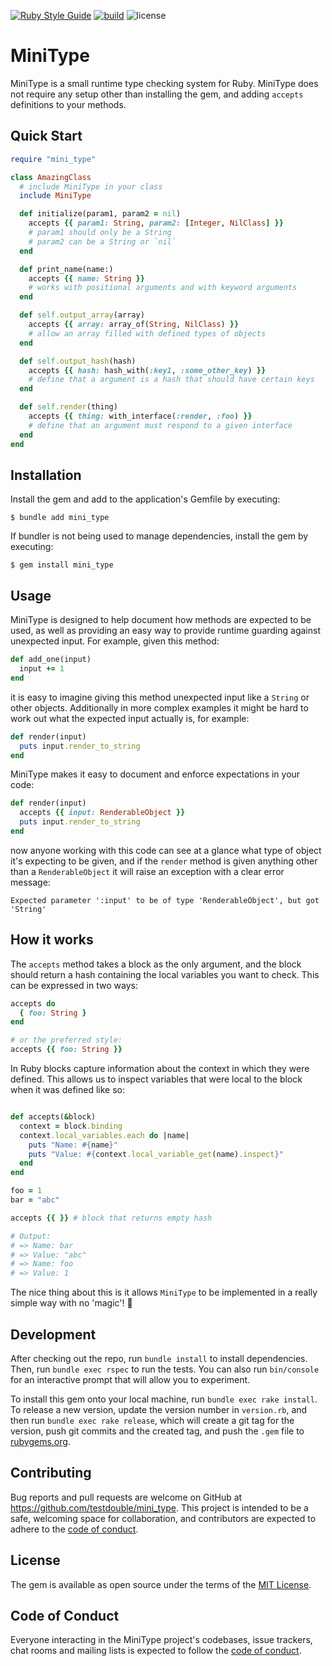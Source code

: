 [![Ruby Style Guide](https://img.shields.io/badge/code_style-standard-brightgreen.svg)](https://github.com/testdouble/standard)
[![build](https://github.com/testdouble/mini_type/actions/workflows/main.yml/badge.svg)](https://github.com/testdouble/mini_type/actions/workflows/main.yml)
![license](https://img.shields.io/github/license/testdouble/mini_type)

# MiniType

MiniType is a small runtime type checking system for Ruby. MiniType does not require any setup other than installing the gem, and adding `accepts` definitions to your methods.

## Quick Start

```ruby
require "mini_type"

class AmazingClass
  # include MiniType in your class
  include MiniType

  def initialize(param1, param2 = nil)
    accepts {{ param1: String, param2: [Integer, NilClass] }}
    # param1 should only be a String
    # param2 can be a String or `nil`
  end

  def print_name(name:)
    accepts {{ name: String }}
    # works with positional arguments and with keyword arguments
  end

  def self.output_array(array)
    accepts {{ array: array_of(String, NilClass) }}
    # allow an array filled with defined types of objects
  end

  def self.output_hash(hash)
    accepts {{ hash: hash_with(:key1, :some_other_key) }}
    # define that a argument is a hash that should have certain keys
  end

  def self.render(thing)
    accepts {{ thing: with_interface(:render, :foo) }}
    # define that an argument must respond to a given interface
  end
end
```

## Installation

Install the gem and add to the application's Gemfile by executing:

    $ bundle add mini_type

If bundler is not being used to manage dependencies, install the gem by executing:

    $ gem install mini_type

## Usage

MiniType is designed to help document how methods are expected to be used, as well as providing an easy way to provide runtime guarding against unexpected input. For example, given this method:

```ruby
def add_one(input)
  input += 1
end
```

it is easy to imagine giving this method unexpected input like a `String` or other objects. Additionally in more complex examples it might be hard to work out what the expected input actually is, for example:

```ruby
def render(input)
  puts input.render_to_string
end
```

MiniType makes it easy to document and enforce expectations in your code:

```ruby
def render(input)
  accepts {{ input: RenderableObject }}
  puts input.render_to_string
end
```

now anyone working with this code can see at a glance what type of object it's expecting to be given, and if the `render` method is given anything other than a `RenderableObject` it will raise an exception with a clear error message:

```
Expected parameter ':input' to be of type 'RenderableObject', but got 'String'
```

## How it works

The `accepts` method takes a block as the only argument, and the block should return a hash containing the local variables you want to check. This can be expressed in two ways:

```ruby
accepts do
  { foo: String }
end

# or the preferred style:
accepts {{ foo: String }}

```

In Ruby blocks capture information about the context in which they were defined. This allows us to inspect variables that were local to the block when it was defined like so:

```ruby

def accepts(&block)
  context = block.binding
  context.local_variables.each do |name|
    puts "Name: #{name}"
    puts "Value: #{context.local_variable_get(name).inspect}"
  end
end

foo = 1
bar = "abc"

accepts {{ }} # block that returns empty hash

# Output:
# => Name: bar
# => Value: "abc"
# => Name: foo
# => Value: 1
```

The nice thing about this is it allows `MiniType` to be implemented in a really simple way with no 'magic'! 🎉


## Development

After checking out the repo, run `bundle install` to install dependencies. Then, run `bundle exec rspec` to run the tests. You can also run `bin/console` for an interactive prompt that will allow you to experiment.

To install this gem onto your local machine, run `bundle exec rake install`. To release a new version, update the version number in `version.rb`, and then run `bundle exec rake release`, which will create a git tag for the version, push git commits and the created tag, and push the `.gem` file to [rubygems.org](https://rubygems.org).

## Contributing

Bug reports and pull requests are welcome on GitHub at https://github.com/testdouble/mini_type. This project is intended to be a safe, welcoming space for collaboration, and contributors are expected to adhere to the [code of conduct](https://github.com/testdouble/mini_type/blob/main/CODE_OF_CONDUCT.md).

## License

The gem is available as open source under the terms of the [MIT License](https://opensource.org/licenses/MIT).

## Code of Conduct

Everyone interacting in the MiniType project's codebases, issue trackers, chat rooms and mailing lists is expected to follow the [code of conduct](https://github.com/testdouble/mini_type/blob/main/CODE_OF_CONDUCT.md).
